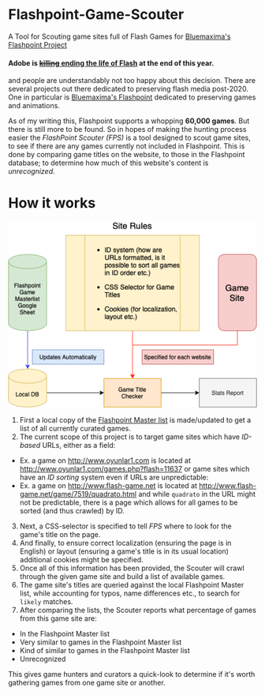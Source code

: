 # Flashpoint-Game-Scouter
A Tool for Scouting game sites full of Flash Games for [Bluemaxima's Flashpoint Project](http://bluemaxima.org/flashpoint/)


#### Adobe is [~~killing~~ ending the life of Flash](https://www.adobe.com/products/flashplayer/end-of-life.html) at the end of this year.

and people are understandably not too happy about this decision. There are several projects out there dedicated to preserving flash media post-2020. One in particular is [Bluemaxima's Flashpoint](http://bluemaxima.org/flashpoint/) dedicated to preserving games and animations.

As of my writing this, Flashpoint supports a whopping **60,000 games**. But there is still more to be found. So in hopes of making the hunting process easier the _FlashPoint Scouter (FPS)_ is a tool designed to scout game sites, to see if there are any games currently not included in Flashpoint. This is done by comparing game titles on the website, to those in the Flashpoint database; to determine how much of this website's content is _unrecognized_.

# How it works

![](/FPS.png)

1. First a local copy of the [Flashpoint Master list](https://docs.google.com/spreadsheets/d/1JfxEL5PxoOz9r-cz-2ivdvooscQrX6uuhbV_Na2xGss/edit#gid=0) is made/updated to get a list of all currently curated games.
2. The current scope of this project is to target game sites which have *ID-based* URLs, either as a field:
  - Ex. a game on http://www.oyunlar1.com is located at http://www.oyunlar1.com/games.php?flash=11637
  or game sites which have an *ID sorting* system even if URLs are unpredictable:
  - Ex. a game on http://www.flash-game.net is located at http://www.flash-game.net/game/7519/quadrato.html and while `quadrato` in the URL might not be predictable, there is a page which allows for all games to be sorted (and thus crawled) by ID.
3. Next, a CSS-selector is specified to tell _FPS_ where to look for the game's title on the page.
4. And finally, to ensure correct localization (ensuring the page is in English) or layout (ensuring a game's title is in its usual location) additional cookies might be specified.
5. Once all of this information has been provided, the Scouter will crawl through the given game site and build a list of available games.
6. The game site's titles are queried against the local Flashpoint Master list, while accounting for typos, name differences etc., to search for `likely` matches.
7. After comparing the lists, the Scouter reports what percentage of games from this game site are:
  - In the Flashpoint Master list
  - Very similar to games in the Flashpoint Master list
  - Kind of similar to games in the Flashpoint Master list
  - Unrecognized
  
This gives game hunters and curators a quick-look to determine if it's worth gathering games from one game site or another.
  

